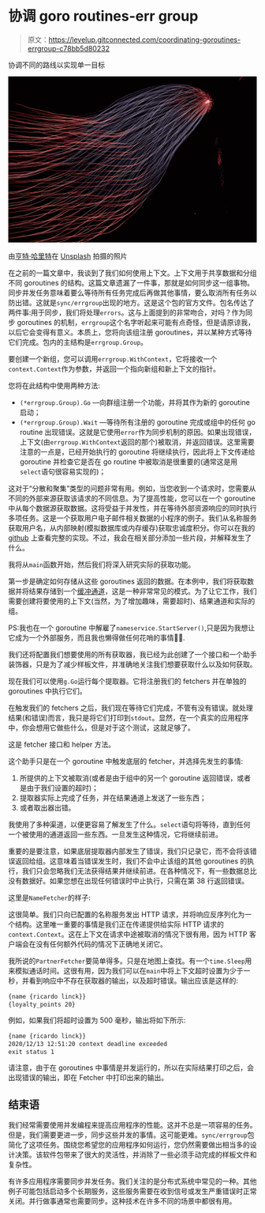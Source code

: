 # 协调 goro routines-err group

> 原文：<https://levelup.gitconnected.com/coordinating-goroutines-errgroup-c78bb5d80232>

协调不同的路线以实现单一目标

![](img/708e782193bfaf426f91066e3760b00f.png)

由[亨特·哈里特](https://unsplash.com/@hharritt?utm_source=medium&utm_medium=referral)在 [Unsplash](https://unsplash.com?utm_source=medium&utm_medium=referral) 拍摄的照片

在之前的一篇文章中，我谈到了我们如何使用上下文。上下文用于共享数据和分组不同 goroutines 的结构。这篇文章遗漏了一件事，那就是如何同步这一组事物。同步并发任务意味着要么等待所有任务完成后再做其他事情，要么取消所有任务以防出错。这就是`sync/errgroup`出现的地方。这是这个包的官方文件。包名传达了两件事:用于同步，我们将处理`errors`。这与上面提到的非常吻合，对吗？作为同步 goroutines 的机制，`errgroup`这个名字听起来可能有点奇怪，但是请原谅我，以后它会变得有意义。本质上，您将向该组注册 goroutines，并以某种方式等待它们完成。包内的主结构是`errgroup.Group`。

要创建一个新组，您可以调用`errgroup.WithContext`，它将接收一个`context.Context`作为参数，并返回一个指向新组和新上下文的指针。

您将在此结构中使用两种方法:

*   `(*errgroup.Group).Go` —向群组注册一个功能，并将其作为新的 goroutine 启动；
*   `(*errgroup.Group).Wait` —等待所有注册的 goroutine 完成或组中的任何 go routine 出现错误。这就是它使用`error`作为同步机制的原因。如果出现错误，上下文(由`errgroup.WithContext`返回的那个)被取消，并返回错误。这里需要注意的一点是，已经开始执行的 goroutine 将继续执行，因此将上下文传递给 goroutine 并检查它是否在 go routine 中被取消是很重要的(通常这是用`select`语句很容易实现的)；

这对于“分散和聚集”类型的问题非常有用。例如，当您收到一个请求时，您需要从不同的外部来源获取该请求的不同信息。为了提高性能，您可以在一个 goroutine 中从每个数据源获取数据。这将受益于并发性，并在等待外部资源响应的同时执行多项任务。这是一个获取用户电子邮件相关数据的小程序的例子。我们从名称服务获取用户名，从内部映射(模拟数据库或内存缓存)获取忠诚度积分。你可以在我的 [github](https://github.com/RicardoLinck/scatter-gather) 上查看完整的实现。不过，我会在相关部分添加一些片段，并解释发生了什么。

我将从`main`函数开始，然后我们将深入研究实际的获取功能。

第一步是确定如何存储从这些 goroutines 返回的数据。在本例中，我们将获取数据并将结果存储到一个[缓冲通道](/goroutines-and-channels-concurrent-programming-in-go-9f9f8495c34d)，这是一种非常常见的模式。为了让它工作，我们需要创建将要使用的上下文(当然，为了增加趣味，需要超时)、结果通道和实际的组。

PS:我也在一个 goroutine 中解雇了`nameservice.StartServer()`,只是因为我想让它成为一个外部服务，而且我也懒得做任何花哨的事情🤷‍♂.

我们还将配置我们想要使用的所有获取器，我已经为此创建了一个接口和一个助手装饰器，只是为了减少样板文件，并准确地关注我们想要获取什么以及如何获取。

现在我们可以使用`g.Go`运行每个提取器。它将注册我们的 fetchers 并在单独的 goroutines 中执行它们。

在触发我们的 fetchers 之后，我们现在等待它们完成，不管有没有错误。就处理结果(和错误)而言，我只是将它们打印到`stdout`。显然，在一个真实的应用程序中，你会想用它做些什么，但是对于这个测试，这就足够了。

这是 fetcher 接口和 helper 方法。

这个助手只是在一个 goroutine 中触发底层的 fetcher，并选择先发生的事情:

1.  所提供的上下文被取消(或者是由于组中的另一个 goroutine 返回错误，或者是由于我们设置的超时)；
2.  提取器实际上完成了任务，并在结果通道上发送了一些东西；
3.  或者取出器出错。

我使用了多种渠道，以便更容易了解发生了什么。`select`语句将等待，直到任何一个被使用的通道返回一些东西。一旦发生这种情况，它将继续前进。

重要的是要注意，如果底层提取器内部发生了错误，我们只记录它，而不会将该错误返回给组。这意味着当错误发生时，我们不会中止该组的其他 goroutines 的执行，我们只会忽略我们无法获得结果并继续前进。在各种情况下，有一些数据总比没有数据好。如果您想在出现任何错误时中止执行，只需在第 38 行返回错误。

这里是`NameFetcher`的样子:

这很简单。我们只向已配置的名称服务发出 HTTP 请求，并将响应反序列化为一个结构。这里唯一重要的事情是我们正在传递提供给实际 HTTP 请求的`context.Context`。这在上下文在请求中途被取消的情况下很有用，因为 HTTP 客户端会在没有任何额外代码的情况下正确地关闭它。

我所说的`PartnerFetcher`要简单得多。只是在地图上查找。有一个`time.Sleep`用来模拟通话时间。这很有用，因为我们可以在`main`中将上下文超时设置为少于一秒，并看到响应中不存在获取器的输出，以及超时错误。输出应该是这样的:

```
{name {ricardo linck}}
{loyalty_points 20}
```

例如，如果我们将超时设置为 500 毫秒，输出将如下所示:

```
{name {ricardo linck}}
2020/12/13 12:51:20 context deadline exceeded
exit status 1
```

请注意，由于在 goroutines 中事情是并发运行的，所以在实际结果打印之后，会出现错误的输出，即在 Fetcher 中打印出来的输出。

## 结束语

我们经常需要使用并发编程来提高应用程序的性能。这并不总是一项容易的任务。但是，我们需要更进一步，同步这些并发的事情。这可能更难。`sync/errgroup`包简化了这项任务。围绕您希望您的应用程序如何运行，您仍然需要做出相当多的设计决策。该软件包带来了很大的灵活性，并消除了一些必须手动完成的样板文件和复杂性。

有许多应用程序需要同步并发任务。我们关注的是分布式系统中常见的一种。其他例子可能包括启动多个长期服务，这些服务需要在收到信号或发生严重错误时正常关闭。并行做事通常也需要同步。这种技术在许多不同的场景中都很有用。